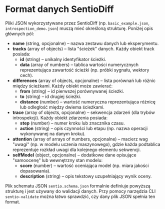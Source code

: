 # Format danych SentioDiff

Pliki JSON wykorzystywane przez SentioDiff (np. `basic_example.json`, `introspection_demo.json`) muszą mieć określoną strukturę. Poniżej opis głównych pól:

- **name** (string, opcjonalne) – nazwa zestawu danych lub eksperymentu.
- **tracks** (array of objects) – lista "ścieżek" danych. Każdy obiekt track posiada:
  - **id** (string) – unikalny identyfikator ścieżki.
  - **data** (array of numbers) – tablica wartości numerycznych reprezentująca zawartość ścieżki (np. próbki sygnału, wektory cech).
- **differences** (array of objects, opcjonalne) – lista porównań lub różnic między ścieżkami. Każdy obiekt może zawierać:
  - **from** (string) – id pierwszej porównywanej ścieżki.
  - **to** (string) – id drugiej ścieżki.
  - **distance** (number) – wartość numeryczna reprezentująca różnicę lub odległość między dwiema ścieżkami.
- **trace** (array of objects, opcjonalne) – sekwencja zdarzeń (dla trybów introspekcji). Każdy obiekt zdarzenia posiada:
  - **step** (number) – numer kroku lub znacznika czasu.
  - **action** (string) – opis czynności lub etapu (np. nazwa operacji wykonywanej na danym kroku).
- **attention** (array of arrays of numbers, opcjonalne) – macierz wag "uwagi" (np. w modelu uczenia maszynowego), gdzie każda podtablica reprezentuje rozkład uwagi dla kolejnego elementu sekwencji.
- **selfModel** (object, opcjonalne) – dodatkowe dane opisujące "samoocenę" lub wewnętrzny stan modelu:
  - **score** (number) – wartość oceniająca model (np. miara jakości dopasowania).
  - **description** (string) – opis tekstowy uzupełniający wynik oceny.

Plik schematu JSON `sentio.schema.json` formalnie definiuje powyższą strukturę i jest używany do walidacji danych. Przy pomocy narzędzia CLI `sentio-validate` można łatwo sprawdzić, czy dany plik JSON spełnia ten format.

